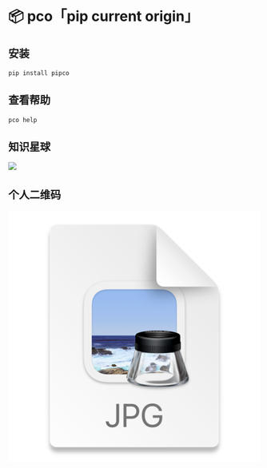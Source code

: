 # 📦 pco「pip current origin」

## 安装

```bash
pip install pipco
```

## 查看帮助

```bash
pco help
```


## 知识星球

![](https://bornforthis.cn/zsxq.jpg)

## 个人二维码

![img.png](images/img.png)